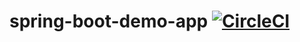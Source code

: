# spring-boot-demo-app [![CircleCI](https://dl.circleci.com/status-badge/img/gh/trideepch/spring-boot-demo-app/tree/main.svg?style=svg)](https://dl.circleci.com/status-badge/redirect/gh/trideepch/spring-boot-demo-app/tree/main)
